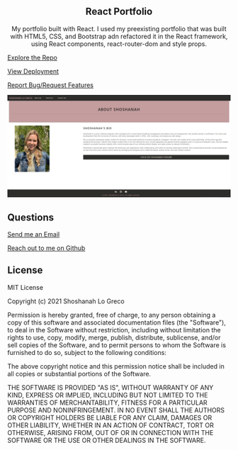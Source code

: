 
<h2 align = "center"><strong> React Portfolio </strong></h2>
  
<p align = "center"> My portfolio built with React. I used my preexisting portfolio that was built with HTML5, CSS, and Bootstrap adn refactored it in the React framework, using React components, react-router-dom and style props.

<a href= "https://github.com/slogreco/react-portfolio"> Explore the Repo </a>

<a href= "https://slogreco.github.io/react-portfolio"> View Deployment </a>

<a href="https://github.com/slogreco/react-portfolio/issues">Report Bug/Request Features</a>

</p>

<img src= "/public/assets/portfolio.jpg" alt = "screenshot">


## Questions

[Send me an Email](mailto:shoshanahlogreco@gmail.com) 

[Reach out to me on Github](https://github.com/slogreco)

## License

MIT License

Copyright (c) 2021 Shoshanah Lo Greco

Permission is hereby granted, free of charge, to any person obtaining a copy
of this software and associated documentation files (the "Software"), to deal
in the Software without restriction, including without limitation the rights
to use, copy, modify, merge, publish, distribute, sublicense, and/or sell
copies of the Software, and to permit persons to whom the Software is
furnished to do so, subject to the following conditions:

The above copyright notice and this permission notice shall be included in all
copies or substantial portions of the Software.

THE SOFTWARE IS PROVIDED "AS IS", WITHOUT WARRANTY OF ANY KIND, EXPRESS OR
IMPLIED, INCLUDING BUT NOT LIMITED TO THE WARRANTIES OF MERCHANTABILITY,
FITNESS FOR A PARTICULAR PURPOSE AND NONINFRINGEMENT. IN NO EVENT SHALL THE
AUTHORS OR COPYRIGHT HOLDERS BE LIABLE FOR ANY CLAIM, DAMAGES OR OTHER
LIABILITY, WHETHER IN AN ACTION OF CONTRACT, TORT OR OTHERWISE, ARISING FROM,
OUT OF OR IN CONNECTION WITH THE SOFTWARE OR THE USE OR OTHER DEALINGS IN THE
SOFTWARE.

  